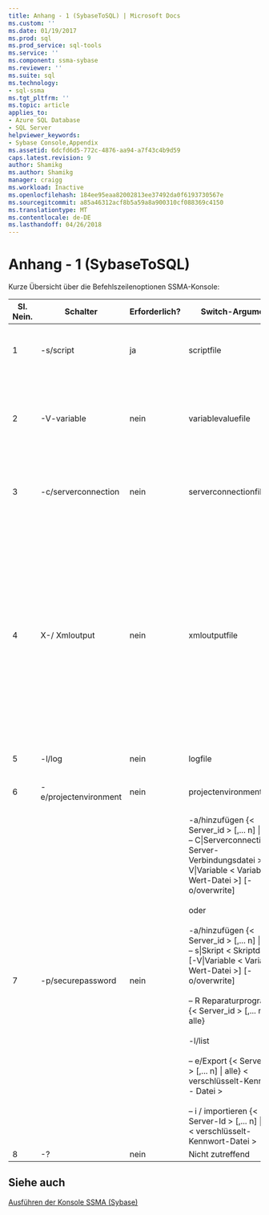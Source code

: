 ```yaml
---
title: Anhang - 1 (SybaseToSQL) | Microsoft Docs
ms.custom: ''
ms.date: 01/19/2017
ms.prod: sql
ms.prod_service: sql-tools
ms.service: ''
ms.component: ssma-sybase
ms.reviewer: ''
ms.suite: sql
ms.technology:
- sql-ssma
ms.tgt_pltfrm: ''
ms.topic: article
applies_to:
- Azure SQL Database
- SQL Server
helpviewer_keywords:
- Sybase Console,Appendix
ms.assetid: 6dcfd6d5-772c-4876-aa94-a7f43c4b9d59
caps.latest.revision: 9
author: Shamikg
ms.author: Shamikg
manager: craigg
ms.workload: Inactive
ms.openlocfilehash: 184ee95eaa82002813ee37492da0f6193730567e
ms.sourcegitcommit: a85a46312acf8b5a59a8a900310cf088369c4150
ms.translationtype: MT
ms.contentlocale: de-DE
ms.lasthandoff: 04/26/2018
---
```

# <a name="appendix---1-sybasetosql"></a>Anhang - 1 (SybaseToSQL)
Kurze Übersicht über die Befehlszeilenoptionen SSMA-Konsole:  
  
|Sl. Nein.|Schalter|Erforderlich?|Switch-Argument|Zulässige Werte|  
|-----------|----------|-------------|-------------------|--------------------|  
|1|-s/script|ja|scriptfile|XML-Dateiname ist ungültig.<br /><br />-Konsole Definition Skriptdatei an.|  
|2|-V-variable|nein|variablevaluefile|XML-Dateiname ist ungültig.<br /><br />Wenn Variablen in einer Skriptdatei verwendet werden, muss diese Datei angegeben werden.|  
|3|-c/serverconnection|nein|serverconnectionfile|XML-Dateiname ist ungültig.<br /><br />Diese Datei enthält Informationen zur Serververbindung.|  
|4|X-/ Xmloutput|nein|xmloutputfile|Diese Option gibt die Konsolenausgabe in das XML-Format an. Wenn diese Option nicht angegeben ist, wird die standardmäßigen Ausgabe im Textformat.<br /><br />Wenn Xmloutputfile nicht angegeben ist, wird die XML-Ausgabe an "stdout" umgeleitet.<br /><br />Xmloutputfile ist der Name der Datei, die in die Konsolenausgabe in das XML-Format geschrieben wird.|  
|5|-l/log|nein|logfile|Der Dateiname ist ungültig.|  
|6|-e/projectenvironment|nein|projectenvironmentfolder|Gültigen Ordnernamen an, die Dateien der SSMA-Projekt enthält.|  
|7|-p/securepassword|nein|-a/hinzufügen {< Server_id > [,... n] &#124; alle} – C&#124;Serverconnection < Server-Verbindungsdatei > [-V&#124;Variable < Variable-Wert-Datei >] [-o/overwrite]<br /><br />oder<br /><br />-a/hinzufügen {< Server_id > [,... n] &#124; alle} – s&#124;Skript < Skriptdatei > [-V&#124;Variable < Variable-Wert-Datei >] [-o/overwrite]<br /><br />– R Reparaturprogramm {< Server_id > [,... n] &#124; alle}<br /><br />-l/list<br /><br />– e/Export {< Server-Id > [,... n] &#124; alle} < verschlüsselt-Kennwort - Datei ><br /><br />– i / importieren {< Server-Id > [,... n] &#124; alle} < verschlüsselt-Kennwort-Datei >|Wenn angegeben, muss diese Option nicht mit anderen Optionen kombiniert werden.<br /><br />Server-Id: eine eindeutige ID für einen Server {String} bereitgestellt<br /><br />Server-Verbindungsdatei: Server-Definitionsdatei (Serverconnectionfile oder Scriptfile).<br /><br />Variable-Wert-Datei: Es ist eine Variablendefinition-Datei und in Server-Verbindungsdatei verwendet.<br /><br />verschlüsselt ein Kennwort – Datei: eine Datei mit Servern Kennwörter verschlüsselt mit einer Passphrase Benutzer angegeben ist.|  
|8|-?|nein|Nicht zutreffend|Nicht zutreffend|  
  
## <a name="see-also"></a>Siehe auch  
[Ausführen der Konsole SSMA (Sybase)](http://msdn.microsoft.com/en-us/ea8950b7-fabc-4aa4-89f8-9573a2617d70)  
  
